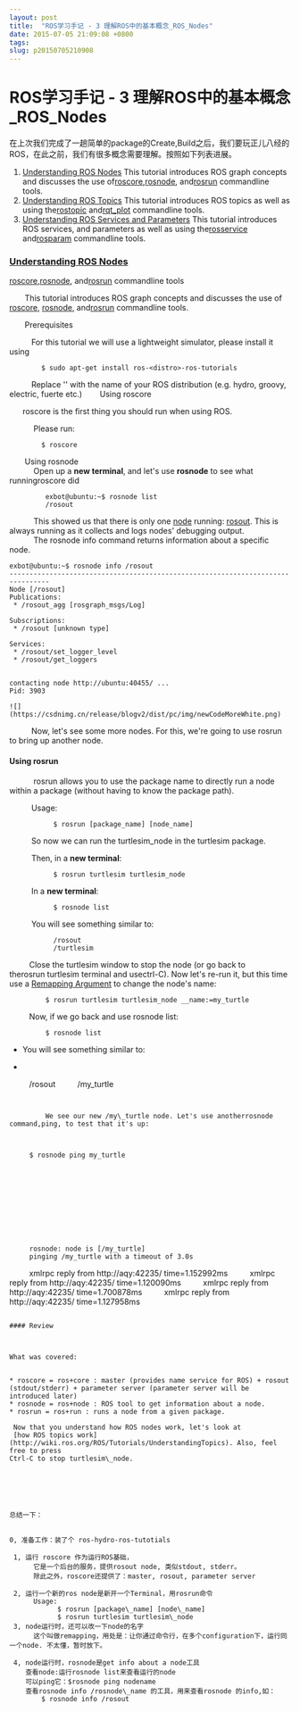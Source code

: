 ```yaml
---
layout: post
title:  "ROS学习手记 - 3 理解ROS中的基本概念_ROS_Nodes"
date: 2015-07-05 21:09:08 +0800
tags: 
slug: p20150705210908
---
```


# ROS学习手记 - 3 理解ROS中的基本概念_ROS_Nodes





在上次我们完成了一趟简单的package的Create,Build之后，我们要玩正儿八经的ROS，在此之前，我们有很多概念需要理解。按照如下列表进展。



1. [Understanding ROS Nodes](http://wiki.ros.org/ROS/Tutorials/UnderstandingNodes) This tutorial introduces ROS graph concepts and discusses the use of[roscore](http://wiki.ros.org/roscore),[rosnode](http://wiki.ros.org/rosnode), and[rosrun](http://wiki.ros.org/rosrun) commandline tools.
2. [Understanding ROS Topics](http://wiki.ros.org/ROS/Tutorials/UnderstandingTopics) This tutorial introduces ROS topics as well as using the[rostopic](http://wiki.ros.org/rostopic) and[rqt\_plot](http://wiki.ros.org/rqt_plot) commandline tools.
3. [Understanding ROS Services and Parameters](http://wiki.ros.org/ROS/Tutorials/UnderstandingServicesParams) This tutorial introduces ROS services, and parameters as well as using the[rosservice](http://wiki.ros.org/rosservice) and[rosparam](http://wiki.ros.org/rosparam) commandline tools.


  


### [Understanding ROS Nodes](http://wiki.ros.org/ROS/Tutorials/UnderstandingNodes)


[roscore](http://wiki.ros.org/roscore),[rosnode](http://wiki.ros.org/rosnode), and[rosrun](http://wiki.ros.org/rosrun) commandline tools


       This tutorial introduces ROS graph concepts and discusses the use of  [roscore](http://wiki.ros.org/roscore),  [rosnode](http://wiki.ros.org/rosnode), and[rosrun](http://wiki.ros.org/rosrun) commandline tools.  
 


       Prerequisites


          For this tutorial we will use a lightweight simulator, please install it using



```
        $ sudo apt-get install ros-<distro>-ros-tutorials
```


          Replace '<distro>' with the name of your ROS distribution (e.g. hydro, groovy, electric, fuerte etc.) 
       Using roscore  
 


      roscore is the first thing you should run when using ROS.


           Please run: 



```
        $ roscore
```

       Using rosnode  
            Open up a **new terminal**, and let's use **rosnode** to see what runningroscore did  
 



```
         exbot@ubuntu:~$ rosnode list
         /rosout

```

           This showed us that there is only one [node](https://so.csdn.net/so/search?q=node&spm=1001.2101.3001.7020) running:  [rosout](http://wiki.ros.org/rosout). This is always running as it collects and logs nodes' debugging output.  
            The rosnode info command returns information about a specific node.



```
exbot@ubuntu:~$ rosnode info /rosout
--------------------------------------------------------------------------------
Node [/rosout]
Publications: 
 * /rosout_agg [rosgraph_msgs/Log]

Subscriptions: 
 * /rosout [unknown type]

Services: 
 * /rosout/set_logger_level
 * /rosout/get_loggers


contacting node http://ubuntu:40455/ ...
Pid: 3903

![](https://csdnimg.cn/release/blogv2/dist/pc/img/newCodeMoreWhite.png)
```
          Now, let's see some more nodes. For this, we're going to use 
rosrun to bring up another node. 

#### Using rosrun


           rosrun allows you to use the package name to directly run a node within a package (without having to know the package path).


          Usage: 




```
           $ rosrun [package_name] [node_name]
```


          So now we can run the turtlesim\_node in the turtlesim package.


          Then, in a **new terminal**:  




```
           $ rosrun turtlesim turtlesim_node
```
           In a 
**new terminal**: 
 



```
           $ rosnode list
```


          You will see something similar to:  






```
           /rosout
           /turtlesim
```

         Close the turtlesim window to stop the node (or go back to therosrun turtlesim terminal and usectrl-C). Now let's re-run it, but this time use a  [Remapping Argument](http://wiki.ros.org/Remapping%20Arguments) to change the node's name:  




```
         $ rosrun turtlesim turtlesim_node __name:=my_turtle
```


         Now, if we go back and use rosnode list:




```
         $ rosnode list
```


* You will see something similar to:
* ```
         /rosout
         /my_turtle
```


         We see our new /my\_turtle node. Let's use anotherrosnode command,ping, to test that it's up:



```
         $ rosnode ping my_turtle
```










```
         rosnode: node is [/my_turtle]
         pinging /my_turtle with a timeout of 3.0s
         xmlrpc reply from http://aqy:42235/     time=1.152992ms
         xmlrpc reply from http://aqy:42235/     time=1.120090ms
         xmlrpc reply from http://aqy:42235/     time=1.700878ms
         xmlrpc reply from http://aqy:42235/     time=1.127958ms
```

#### Review



What was covered: 


* roscore = ros+core : master (provides name service for ROS) + rosout (stdout/stderr) + parameter server (parameter server will be introduced later)
* rosnode = ros+node : ROS tool to get information about a node.
* rosrun = ros+run : runs a node from a given package.

 Now that you understand how ROS nodes work, let's look at 
 [how ROS topics work](http://wiki.ros.org/ROS/Tutorials/UnderstandingTopics). Also, feel free to press 
Ctrl-C to stop turtlesim\_node. 
  

  
 


总结一下：


0, 准备工作：装了个 ros-hydro-ros-tutotials  
   
 1, 运行 roscore 作为运行ROS基础，  
      它是一个后台的服务，提供rosout node, 类似stdout, stderr。  
      除此之外，roscore还提供了：master, rosout, parameter server  
   
 2, 运行一个新的ros node是新开一个Terminal，用rosrun命令  
      Usage:  
            $ rosrun [package\_name] [node\_name]  
            $ rosrun turtlesim turtlesim\_node  
 3, node运行时，还可以改一下node的名字  
      这个叫做remapping，用处是：让你通过命令行，在多个configuration下，运行同一个node. 不太懂，暂时放下。  
   
 4, node运行时，rosnode是get info about a node工具  
    查看node:运行rosnode list来查看运行的node  
    可以ping它：$rosnode ping nodename  
    查看rosnode info /rosnode\_name 的工具，用来查看rosnode 的info,如：  
        $ rosnode info /rosout  
      
   
 


  

  

  



